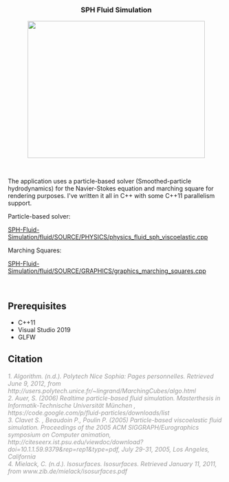 <p>&nbsp;</p>
<h3 style="text-align: center;"><strong>SPH Fluid Simulation</strong></h3>
<p><img style="display: block; margin-left: auto; margin-right: auto;" src="https://alexnasser.files.wordpress.com/2013/12/fluid1.gif?w=517" alt="" width="412" height="319" /></p>
<p>&nbsp;</p>
<p>The application uses a particle-based solver (Smoothed-particle hydrodynamics) for the Navier-Stokes equation and marching square for rendering purposes. I've written it all in C++ with some C++11 parallelism support.</p>
<p>Particle-based solver:</p>
<p><a href="https://github1s.com/consequencesunintended/SPH-Fluid-Simulation/blob/c6cc073523505225226749a6938f1b0c142ebeaf/fluid/SOURCE/PHYSICS/physics_fluid_sph_viscoelastic.cpp">SPH-Fluid-Simulation/fluid/SOURCE/PHYSICS/physics_fluid_sph_viscoelastic.cpp</a></p>
<p>Marching Squares:</p>
<p><a href="https://github1s.com/consequencesunintended/SPH-Fluid-Simulation/blob/291ff83b3e97945008da062ea958497f4f152aee/fluid/SOURCE/GRAPHICS/graphics_marching_squares.cpp">SPH-Fluid-Simulation/fluid/SOURCE/GRAPHICS/graphics_marching_squares.cpp</a></p>
<p>&nbsp;</p>
<h2>Prerequisites</h2>
<ul>
<li>C++11</li>
<li>Visual Studio 2019</li>
<li>GLFW</li>
</ul>
<h2>Citation</h2>
<h6><span style="color: #999999;"><em>1. Algorithm. (n.d.). Polytech Nice Sophia: Pages personnelles. Retrieved June 9, 2012, from http://users.polytech.unice.fr/~lingrand/MarchingCubes/algo.html</em></span><br /><span style="color: #999999;"><em>2. Auer, S. (2006) Realtime particle-based fluid simulation. Masterthesis in Informatik-Technische Universit&auml;t M&uuml;nchen , https://code.google.com/p/fluid-particles/downloads/list</em></span><br /><span style="color: #999999;"><em>3. Clavet S. , Beaudoin P., Poulin P. (2005) Particle-based viscoelastic fluid simulation. Proceedings of the 2005 ACM SIGGRAPH/Eurographics symposium on Computer animation, http://citeseerx.ist.psu.edu/viewdoc/download?doi=10.1.1.59.9379&amp;rep=rep1&amp;type=pdf, July 29-31, 2005, Los Angeles, California</em></span><br /><span style="color: #999999;"><em>4. Mielack, C. (n.d.). Isosurfaces. Isosurfaces. Retrieved January 11, 2011, from www.zib.de/mielack/isosurfaces.pdf</em></span></h6>
